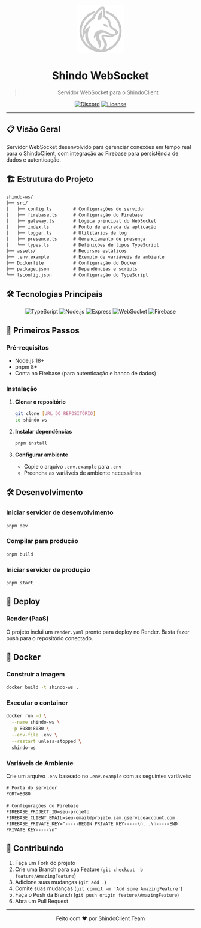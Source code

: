 <div align="center">
  <img src="assets/logo.png" style="width: 128px; height: auto;" alt="Shindo Logo">
  
  # Shindo WebSocket
  
  > Servidor WebSocket para o ShindoClient

 [![Discord](https://img.shields.io/badge/Join%20our%20Discord-5865F2?style=for-the-badge&logo=discord&logoColor=white)](https://shindoclient.com/discord)
 [![License](https://img.shields.io/github/license/ShindoClient/Shindo-WS?style=for-the-badge)](https://github.com/ShindoClient/Shindo-WS/blob/master/LICENSE)

  ---
</div>

## 📋 Visão Geral

Servidor WebSocket desenvolvido para gerenciar conexões em tempo real para o ShindoClient, com integração ao Firebase para persistência de dados e autenticação.

## 🏗️ Estrutura do Projeto

```
shindo-ws/
├── src/
│   ├── config.ts        # Configurações do servidor
│   ├── firebase.ts      # Configuração do Firebase
│   ├── gateway.ts       # Lógica principal do WebSocket
│   ├── index.ts         # Ponto de entrada da aplicação
│   ├── logger.ts        # Utilitários de log
│   ├── presence.ts      # Gerenciamento de presença
│   └── types.ts         # Definições de tipos TypeScript
├── assets/              # Recursos estáticos
├── .env.example         # Exemplo de variáveis de ambiente
├── Dockerfile           # Configuração do Docker
├── package.json         # Dependências e scripts
└── tsconfig.json        # Configuração do TypeScript
```

## 🛠️ Tecnologias Principais

<div align="center">
  <img src="https://img.shields.io/badge/TypeScript-007ACC?style=for-the-badge&logo=typescript&logoColor=white" alt="TypeScript">
  <img src="https://img.shields.io/badge/Node.js-43853D?style=for-the-badge&logo=node.js&logoColor=white" alt="Node.js">
  <img src="https://img.shields.io/badge/Express.js-404D59?style=for-the-badge&logo=express" alt="Express">
  <img src="https://img.shields.io/badge/WebSocket-000000?style=for-the-badge&logo=websocket" alt="WebSocket">
  <img src="https://img.shields.io/badge/Firebase-FFCA28?style=for-the-badge&logo=firebase&logoColor=black" alt="Firebase">
</div>

## 🚀 Primeiros Passos

### Pré-requisitos
- Node.js 18+
- pnpm 8+
- Conta no Firebase (para autenticação e banco de dados)

### Instalação

1. **Clonar o repositório**
   ```bash
   git clone [URL_DO_REPOSITÓRIO]
   cd shindo-ws
   ```

2. **Instalar dependências**
   ```bash
   pnpm install
   ```

3. **Configurar ambiente**
   - Copie o arquivo `.env.example` para `.env`
   - Preencha as variáveis de ambiente necessárias

## 🛠️ Desenvolvimento

### Iniciar servidor de desenvolvimento
```bash
pnpm dev
```

### Compilar para produção
```bash
pnpm build
```

### Iniciar servidor de produção
```bash
pnpm start
```

## 🚀 Deploy

### Render (PaaS)
O projeto inclui um `render.yaml` pronto para deploy no Render. Basta fazer push para o repositório conectado.

## 🐳 Docker

### Construir a imagem
```bash
docker build -t shindo-ws .
```

### Executar o container
```bash
docker run -d \
  --name shindo-ws \
  -p 8080:8080 \
  --env-file .env \
  --restart unless-stopped \
  shindo-ws
```

### Variáveis de Ambiente
Crie um arquivo `.env` baseado no `.env.example` com as seguintes variáveis:

```env
# Porta do servidor
PORT=8080

# Configurações do Firebase
FIREBASE_PROJECT_ID=seu-projeto
FIREBASE_CLIENT_EMAIL=seu-email@projeto.iam.gserviceaccount.com
FIREBASE_PRIVATE_KEY="-----BEGIN PRIVATE KEY-----\n...\n-----END PRIVATE KEY-----\n"
```

## 🤝 Contribuindo

1. Faça um Fork do projeto
2. Crie uma Branch para sua Feature (`git checkout -b feature/AmazingFeature`)
3. Adicione suas mudanças (`git add .`)
4. Comite suas mudanças (`git commit -m 'Add some AmazingFeature'`)
5. Faça o Push da Branch (`git push origin feature/AmazingFeature`)
6. Abra um Pull Request

---

<div align="center">
  Feito com ❤️ por ShindoClient Team
</div>
